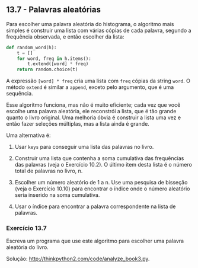## 13.7 - Palavras aleatórias

Para escolher uma palavra aleatória do histograma, o algoritmo mais simples é construir uma lista com várias cópias de cada palavra, segundo a frequência observada, e então escolher da lista:

```python
def random_word(h):
    t = []
    for word, freq in h.items():
        t.extend([word] * freq)
    return random.choice(t)
```

A expressão `[word] * freq` cria uma lista com `freq` cópias da string `word`. O método `extend` é similar a `append`, exceto pelo argumento, que é uma sequência.

Esse algoritmo funciona, mas não é muito eficiente; cada vez que você escolhe uma palavra aleatória, ele reconstrói a lista, que é tão grande quanto o livro original. Uma melhoria óbvia é construir a lista uma vez e então fazer seleções múltiplas, mas a lista ainda é grande.

Uma alternativa é:

1. Usar `keys` para conseguir uma lista das palavras no livro.

2. Construir uma lista que contenha a soma cumulativa das frequências das palavras (veja o Exercício 10.2). O último item desta lista é o número total de palavras no livro, n.

3. Escolher um número aleatório de 1 a n. Use uma pesquisa de bisseção (veja o Exercício 10.10) para encontrar o índice onde o número aleatório seria inserido na soma cumulativa.

4. Usar o índice para encontrar a palavra correspondente na lista de palavras.

### Exercício 13.7

Escreva um programa que use este algoritmo para escolher uma palavra aleatória do livro.

Solução: http://thinkpython2.com/code/analyze_book3.py.
